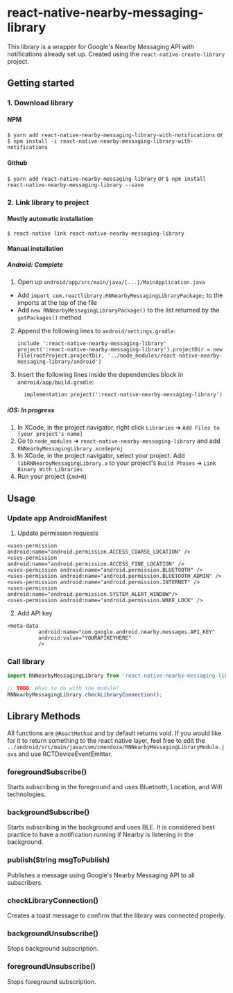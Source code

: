 
# react-native-nearby-messaging-library
This library is a wrapper for Google's Nearby Messaging API with notifications already set up. Created using the `react-native-create-library` project.

## Getting started

### 1. Download library
#### NPM

`$ yarn add react-native-nearby-messaging-library-with-notifications` or `$ npm install -i react-native-nearby-messaging-library-with-notifications`

#### Github

`$ yarn add react-native-nearby-messaging-library` or `$ npm install react-native-nearby-messaging-library --save`

### 2. Link library to project
#### Mostly automatic installation

`$ react-native link react-native-nearby-messaging-library`

#### Manual installation

##### Android: Complete

1. Open up `android/app/src/main/java/[...]/MainApplication.java`
  - Add `import com.reactlibrary.RNNearbyMessagingLibraryPackage;` to the imports at the top of the file
  - Add `new RNNearbyMessagingLibraryPackage()` to the list returned by the `getPackages()` method
2. Append the following lines to `android/settings.gradle`:
  	```
  	include ':react-native-nearby-messaging-library'
  	project(':react-native-nearby-messaging-library').projectDir = new File(rootProject.projectDir, '../node_modules/react-native-nearby-messaging-library/android')
  	```
3. Insert the following lines inside the dependencies block in `android/app/build.gradle`:
  	```
      implementation project(':react-native-nearby-messaging-library')
  	```

##### iOS: In progress

1. In XCode, in the project navigator, right click `Libraries` ➜ `Add Files to [your project's name]`
2. Go to `node_modules` ➜ `react-native-nearby-messaging-library` and add `RNNearbyMessagingLibrary.xcodeproj`
3. In XCode, in the project navigator, select your project. Add `libRNNearbyMessagingLibrary.a` to your project's `Build Phases` ➜ `Link Binary With Libraries`
4. Run your project (`Cmd+R`)

## Usage

### Update app AndroidManifest

1. Update permission requests
```
<uses-permission android:name="android.permission.ACCESS_COARSE_LOCATION" />
<uses-permission android:name="android.permission.ACCESS_FINE_LOCATION" />
<uses-permission android:name="android.permission.BLUETOOTH" />
<uses-permission android:name="android.permission.BLUETOOTH_ADMIN" />
<uses-permission android:name="android.permission.INTERNET" />
<uses-permission android:name="android.permission.SYSTEM_ALERT_WINDOW"/>
<uses-permission android:name="android.permission.WAKE_LOCK" />
```

2. Add API key
```
<meta-data
          android:name="com.google.android.nearby.messages.API_KEY"
          android:value="YOURAPIKEYHERE"
          />
```

### Call library

```javascript
import RNNearbyMessagingLibrary from 'react-native-nearby-messaging-library';

// TODO: What to do with the module?
RNNearbyMessagingLibrary.checkLibraryConnection();
```

## Library Methods
 All functions are `@ReactMethod` and by default returns void. If you would like for it to return something to the react native layer, feel free to edit the `../android/src/main/java/com/cmendoza/RNNearbyMessagingLibraryModule.java` and use RCTDeviceEventEmitter.

### foregroundSubscribe()
  Starts subscribing in the foreground and uses Bluetooth, Location, and Wifi technologies.

### backgroundSubscribe()
 Starts subscribing in the background and uses BLE. It is considered best practice to have a notification running if Nearby is listening in the background.

### publish(String msgToPublish)
 Publishes a message using Google's Nearby Messaging API to all subscribers.

### checkLibraryConnection()
 Creates a toast message to confirm that the library was connected properly.

### backgroundUnsubscribe()
 Stops background subscription.

### foregroundUnsubscribe()
 Stops foreground subscription.
